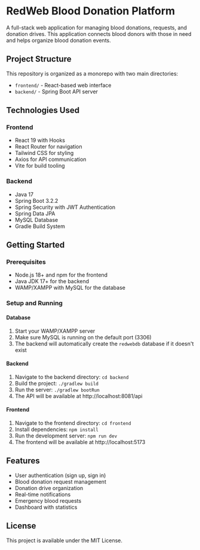 # RedWeb Blood Donation Platform

A full-stack web application for managing blood donations, requests, and donation drives. This application connects blood donors with those in need and helps organize blood donation events.

## Project Structure

This repository is organized as a monorepo with two main directories:

- `frontend/` - React-based web interface
- `backend/` - Spring Boot API server

## Technologies Used

### Frontend
- React 19 with Hooks
- React Router for navigation
- Tailwind CSS for styling
- Axios for API communication
- Vite for build tooling

### Backend
- Java 17
- Spring Boot 3.2.2
- Spring Security with JWT Authentication
- Spring Data JPA
- MySQL Database
- Gradle Build System

## Getting Started

### Prerequisites
- Node.js 18+ and npm for the frontend
- Java JDK 17+ for the backend
- WAMP/XAMPP with MySQL for the database

### Setup and Running

#### Database
1. Start your WAMP/XAMPP server
2. Make sure MySQL is running on the default port (3306)
3. The backend will automatically create the `redwebdb` database if it doesn't exist

#### Backend
1. Navigate to the backend directory: `cd backend`
2. Build the project: `./gradlew build`
3. Run the server: `./gradlew bootRun`
4. The API will be available at http://localhost:8081/api

#### Frontend
1. Navigate to the frontend directory: `cd frontend`
2. Install dependencies: `npm install`
3. Run the development server: `npm run dev`
4. The frontend will be available at http://localhost:5173

## Features

- User authentication (sign up, sign in)
- Blood donation request management
- Donation drive organization
- Real-time notifications
- Emergency blood requests
- Dashboard with statistics

## License

This project is available under the MIT License.

